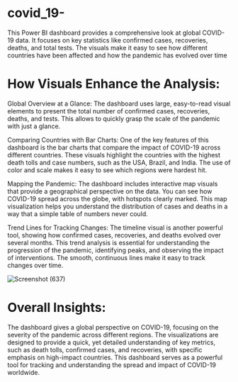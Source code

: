 # covid_19-
This Power BI dashboard provides a comprehensive look at global COVID-19 data. It focuses on key statistics like confirmed cases, recoveries, deaths, and total tests. The visuals make it easy to see how different countries have been affected and how the pandemic has evolved over time

# How Visuals Enhance the Analysis:


Global Overview at a Glance: The dashboard uses large, easy-to-read visual elements to present the total number of confirmed cases, recoveries, deaths, and tests. This allows  to quickly grasp the scale of the pandemic with just a glance.

Comparing Countries with Bar Charts: One of the key features of this dashboard is the bar charts that compare the impact of COVID-19 across different countries. These visuals highlight the countries with the highest death tolls and case numbers, such as the USA, Brazil, and India. The use of color and scale makes it easy to see which regions were hardest hit.

Mapping the Pandemic: The dashboard includes interactive map visuals that provide a geographical perspective on the data. You can see how COVID-19 spread across the globe, with hotspots clearly marked. This map visualization helps you understand the distribution of cases and deaths in a way that a simple table of numbers never could.

Trend Lines for Tracking Changes: The timeline visual is another powerful tool, showing how confirmed cases, recoveries, and deaths evolved over several months. This trend analysis is essential for understanding the progression of the pandemic, identifying peaks, and observing the impact of interventions. The smooth, continuous lines make it easy to track changes over time.

![Screenshot (637)](https://github.com/user-attachments/assets/376c87b9-1a8f-4d85-a5ab-5b192661efe4) 

# Overall Insights:

The dashboard gives a global perspective on COVID-19, focusing on the severity of the pandemic across different regions.
The visualizations are designed to provide a quick, yet detailed understanding of key metrics, such as death tolls, confirmed cases, and recoveries, with specific emphasis on high-impact countries.
This dashboard serves as a powerful tool for tracking and understanding the spread and impact of COVID-19 worldwide.

